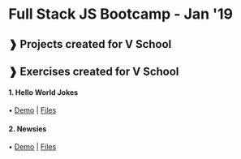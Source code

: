 # Full Stack JS Bootcamp - Jan '19
## &#10097; Projects created for V School

## &#10097; Exercises created for V School
#### 1. Hello World Jokes
  &bull; <a href="http://htmlpreview.github.com/?https://github.com/yummywakame/V-School-Assignments/blob/master/exercises/week-01/05-hello-world-jokes/index.html">Demo</a> | <a href="https://github.com/yummywakame/assignments/tree/master/exercises/hello-world-jokes" target="_blank">Files</a>
#### 2. Newsies
  &bull; <a href="http://htmlpreview.github.com/?https://github.com/yummywakame/assignments/blob/master/exercises/newsies/index.html" target="_blank">Demo</a> | <a href="https://github.com/yummywakame/assignments/tree/master/exercises/newsies" target="_blank">Files</a>
